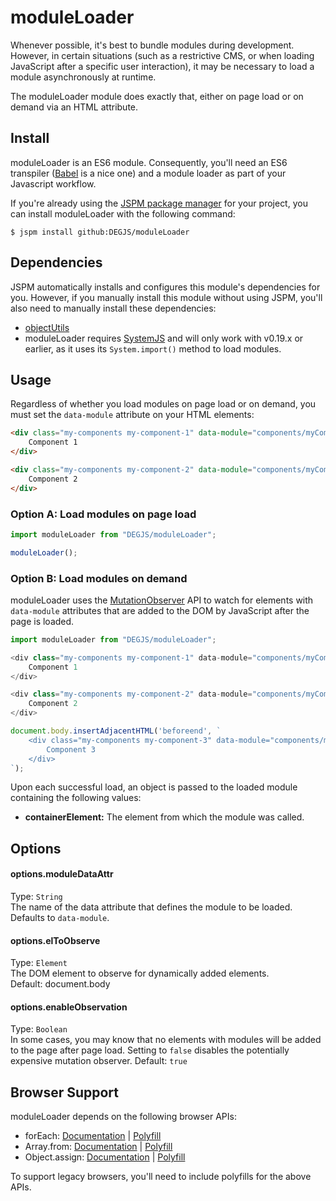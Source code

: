 # moduleLoader
Whenever possible, it's best to bundle modules during development. However, in certain situations (such as a restrictive CMS, or when loading JavaScript after a specific user interaction), it may be necessary to load a module asynchronously at runtime.

The moduleLoader module does exactly that, either on page load or on demand via an HTML attribute.

## Install
moduleLoader is an ES6 module. Consequently, you'll need an ES6 transpiler ([Babel](https://babeljs.io) is a nice one) and a module loader as part of your Javascript workflow.

If you're already using the [JSPM package manager](http://jspm.io) for your project, you can install moduleLoader with the following command:

```
$ jspm install github:DEGJS/moduleLoader
```

## Dependencies
JSPM automatically installs and configures this module's dependencies for you. However, if you manually install this module without using JSPM, you'll also need to manually install these dependencies:

* [objectUtils](https://github.com/DEGJS/objectUtils)
* moduleLoader requires [SystemJS](https://github.com/systemjs/systemjs) and will only work with v0.19.x or earlier, as it uses its `System.import()` method to load modules.

## Usage
Regardless of whether you load modules on page load or on demand, you must set the `data-module` attribute on your HTML elements:
```html
<div class="my-components my-component-1" data-module="components/myComponent1">
    Component 1
</div>

<div class="my-components my-component-2" data-module="components/myComponent2">
    Component 2
</div>
```

### Option A: Load modules on page load
```js
import moduleLoader from "DEGJS/moduleLoader";

moduleLoader();
```

### Option B: Load modules on demand
moduleLoader uses the [MutationObserver](https://developer.mozilla.org/en-US/docs/Web/API/MutationObserver) API to watch for elements with `data-module` attributes that are added to the DOM by JavaScript after the page is loaded.  
```js
import moduleLoader from "DEGJS/moduleLoader";

<div class="my-components my-component-1" data-module="components/myComponent1">
    Component 1
</div>

<div class="my-components my-component-2" data-module="components/myComponent2">
    Component 2
</div>

document.body.insertAdjacentHTML('beforeend', `
	<div class="my-components my-component-3" data-module="components/myComponent3">
	    Component 3
	</div>
`);
```

Upon each successful load, an object is passed to the loaded module containing the following values:

* **containerElement:** The element from which the module was called.

## Options
#### options.moduleDataAttr
Type: `String`   
The name of the data attribute that defines the module to be loaded. Defaults to `data-module`.

#### options.elToObserve
Type: `Element`   
The DOM element to observe for dynamically added elements.  
Default: document.body

#### options.enableObservation
Type: `Boolean`   
In some cases, you may know that no elements with modules will be added to the page after page load. Setting to `false` disables the potentially expensive mutation observer.
Default: `true`

## Browser Support

moduleLoader depends on the following browser APIs:
+ forEach: [Documentation](https://developer.mozilla.org/en-US/docs/Web/JavaScript/Reference/Global_Objects/Array/forEach) | [Polyfill](https://developer.mozilla.org/en-US/docs/Web/JavaScript/Reference/Global_Objects/Array/forEach#Polyfill)
+ Array.from: [Documentation](https://developer.mozilla.org/en-US/docs/Web/JavaScript/Reference/Global_Objects/Array/from) | [Polyfill](https://developer.mozilla.org/en-US/docs/Web/JavaScript/Reference/Global_Objects/Array/from#Polyfill)
+ Object.assign: [Documentation](https://developer.mozilla.org/en-US/docs/Web/JavaScript/Reference/Global_Objects/Object/assign) | [Polyfill](https://developer.mozilla.org/en-US/docs/Web/JavaScript/Reference/Global_Objects/Object/assign#Polyfill)

To support legacy browsers, you'll need to include polyfills for the above APIs.
